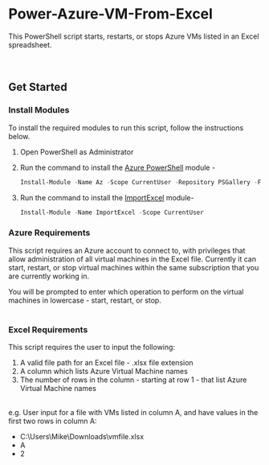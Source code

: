 # Power-Azure-VM-From-Excel

This PowerShell script starts, restarts, or stops Azure VMs listed in an Excel spreadsheet. 
<br />
<br />
<br />
## Get Started  <br />
### Install Modules

To install the required modules to run this script, follow the instructions below.

1. Open PowerShell as Administrator
2. Run the command to install the [Azure PowerShell](https://docs.microsoft.com/en-us/powershell/azure/new-azureps-module-az?view=azps-8.0.0) module -
    ```powershell
    Install-Module -Name Az -Scope CurrentUser -Repository PSGallery -Force
    ```
    
3. Run the command to install the [ImportExcel](https://github.com/dfinke/ImportExcel) module- 
    ```powershell
    Install-Module -Name ImportExcel -Scope CurrentUser
    ```


### Azure Requirements  

This script requires an Azure account to connect to, with privileges that allow administration of all virtual machines in the Excel file. Currently it can start, restart, or stop virtual machines within the same subscription that you are currently working in. 

You will be prompted to enter which operation to perform on the virtual machines in lowercase - start, restart, or stop.   
<br />
### Excel Requirements

This script requires the user to input the following:

1. A valid file path for an Excel file - .xlsx file extension
2. A column which lists Azure Virtual Machine names
3. The number of rows in the column - starting at row 1 - that list Azure Virtual Machine names
<br />
e.g. User input for a file with VMs listed in column A, and have values in the first two rows in column A:
   
* C:\Users\Mike\Downloads\vmfile.xlsx
* A
* 2
   
